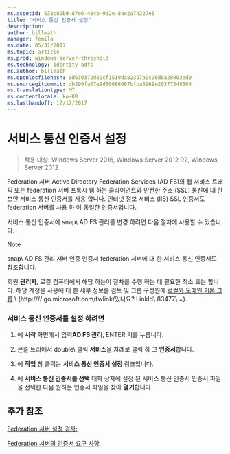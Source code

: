 ```yaml
---
ms.assetid: 638c89bd-87e6-484b-9d2e-8ae2a74227e5
title: "서비스 통신 인증서 설정"
description: 
author: billmath
manager: femila
ms.date: 05/31/2017
ms.topic: article
ms.prod: windows-server-threshold
ms.technology: identity-adfs
ms.author: billmath
ms.openlocfilehash: 0d630372d82cf1519da82397a9c90d6a28903ed0
ms.sourcegitcommit: db290fa07e9d50686667bfba3969e20377548504
ms.translationtype: MT
ms.contentlocale: ko-KR
ms.lasthandoff: 12/12/2017
---
```

# <a name="set-a-service-communications-certificate"></a>서비스 통신 인증서 설정

>적용 대상: Windows Server 2016, Windows Server 2012 R2, Windows Server 2012

Federation 서버 Active Directory Federation Services \(AD FS\)의 웹 서비스 트래픽 또는 federation 서버 프록시 웹 하는 클라이언트와 안전한 주소 \(SSL\) 통신에 대 한 보안 서비스 통신 인증서를 사용 합니다. 인터넷 정보 서비스 \(IIS\) SSL 인증서도 federation 서버를 사용 하 여 동일한 인증서입니다.  
  
서비스 통신 인증서에 snap\ AD FS 관리를 변경 하려면 다음 절차에 사용할 수 있습니다.  
  
> [!NOTE]  
> snap\ AD FS 관리 서버 인증 인증서 federation 서버에 대 한 서비스 통신 인증서도 참조합니다.  
  
회원 **관리자**, 로컬 컴퓨터에서 해당 하는이 절차를 수행 하는 데 필요한 최소 또는 합니다.  해당 계정을 사용에 대 한 세부 정보를 검토 및 그룹 구성원에 [로컬와 도메인 기본 그룹](https://go.microsoft.com/fwlink/?LinkId=83477) \ (http:///\/ go.microsoft.com\/fwlink\/있나요? LinkId\ 83477\ =).   
  
### <a name="to-set-a-service-communications-certificate"></a>서비스 통신 인증서를 설정 하려면  
  
1.  에 **시작** 화면에서 입력**AD FS 관리**, ENTER 키를 누릅니다.  
  
2.  콘솔 트리에서 double\ 클릭 **서비스**을 차례로 클릭 하 고 **인증서**합니다.  
  
3.  에 **작업** 창 클릭는 **서비스 통신 인증서 설정** 링크입니다.  
  
4.  에 **서비스 통신 인증서를 선택** 대화 상자에 설정 된 서비스 통신 인증서 인증서 파일을 선택한 다음 원하는 인증서 파일을 찾아 **열기**합니다.  
  
## <a name="additional-references"></a>추가 참조  
[Federation 서버 설정 검사:](Checklist--Setting-Up-a-Federation-Server.md)  
  
[Federation 서버의 인증서 요구 사항](https://technet.microsoft.com/library/dd807040.aspx)  
  


